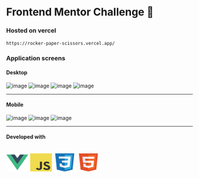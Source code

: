 # Frontend Mentor Challenge :tada:

### Hosted on vercel
```
https://rocker-paper-scissors.vercel.app/
```

### Application screens
#### Desktop
![image](https://user-images.githubusercontent.com/70710358/194761746-5221946e-abb5-464c-820c-145829d0181c.png)
![image](https://user-images.githubusercontent.com/70710358/194761773-f05659c4-4fe0-40d9-80c1-14ef021e56d5.png)
![image](https://user-images.githubusercontent.com/70710358/194761797-074d77ad-1d9a-4f4f-bd5e-403e740d95f3.png)
![image](https://user-images.githubusercontent.com/70710358/194761895-bc513cdd-72ca-4ee1-9d5e-608a1a71009a.png)

________________________________________________________________________________________________________________

#### Mobile
![image](https://user-images.githubusercontent.com/70710358/194761829-53da82d3-e9ed-49ea-969a-a078cc13926f.png)
![image](https://user-images.githubusercontent.com/70710358/194761842-9c240d0f-e9a6-4442-ad5a-a421880fe80d.png)
![image](https://user-images.githubusercontent.com/70710358/194761855-d335bee4-3ef7-4d18-8033-bfaeea52d549.png)
________________________________________________________________________________________________________________

#### Developed with

  <div style="display: inline_block"><br>
    <img align="center" alt="Bruno-VUE" height="50" width="60"  src="https://raw.githubusercontent.com/devicons/devicon/master/icons/vuejs/vuejs-original.svg">
    <img align="center" alt="Bruno-Javascript" height="50" width="60"  src="https://github.com/devicons/devicon/blob/master/icons/javascript/javascript-original.svg">
    <img align="center" alt="Bruno-CSS3" height="50" width="60" src="https://raw.githubusercontent.com/devicons/devicon/master/icons/css3/css3-original.svg">
    <img align="center" alt="Bruno-HTML" height="50" width="60"  src="https://raw.githubusercontent.com/devicons/devicon/master/icons/html5/html5-original.svg">
    
  </div>
